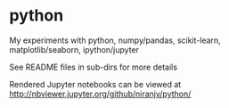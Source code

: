 # python
My experiments with python, numpy/pandas, scikit-learn, matplotlib/seaborn, ipython/jupyter

See README files in sub-dirs for more details

Rendered Jupyter notebooks can be viewed at http://nbviewer.jupyter.org/github/niranjv/python/
